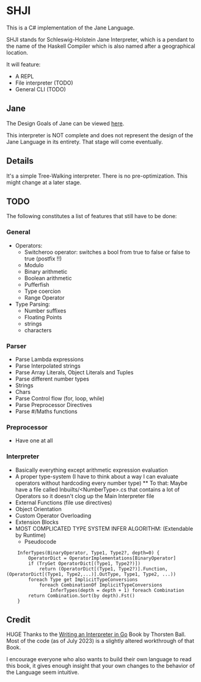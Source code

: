 # SHJI

This is a C# implementation of the Jane Language.

SHJI stands for Schleswig-Holstein Jane Interpreter, which is a pendant to the name of the Haskell Compiler which is also named after a geographical location.

It will feature:

* A REPL
* File interpreter (TODO)
* General CLI (TODO)

## Jane

The Design Goals of Jane can be viewed [here](https://github.com/nora2605/jane).

This interpreter is NOT complete and does not represent the design of the Jane Language in its entirety. That stage will come eventually.

## Details

It's a simple Tree-Walking interpreter. There is no pre-optimization. This might change at a later stage.

## TODO

The following constitutes a list of features that still have to be done:

### General

* Operators:
	* Switcheroo operator: switches a bool from true to false or false to true (postfix !!)
	* Modulo
	* Binary arithmetic
	* Boolean arithmetic
	* Pufferfish
	* Type coercion
	* Range Operator
* Type Parsing:
	* Number suffixes
	* Floating Points
	* strings
	* characters

### Parser

* Parse Lambda expressions
* Parse Interpolated strings
* Parse Array Literals, Object Literals and Tuples
* Parse different number types
* Strings
* Chars
* Parse Control flow (for, loop, while)
* Parse Preprocessor Directives
* Parse #/Maths functions

### Preprocessor

* Have one at all

### Interpreter

* Basically everything except arithmetic expression evaluation
* A proper type-system (I have to think about a way I can evaluate operators without hardcoding every number type)
** To that: Maybe have a file called Inbuilts\/<NumberType\>.cs that contains a lot of Operators so it doesn't clog up the Main Interpreter file
* External Functions (file use directives)
* Object Orientation
* Custom Operator Overloading
* Extension Blocks
* MOST COMPLICATED TYPE SYSTEM INFER ALGORITHM: (Extendable by Runtime)
	* Pseudocode
```
	InferTypes(BinaryOperator, Type1, Type2?, depth=0) {
		OperatorDict = OperatorImplementations[BinaryOperator]
		if (TryGet OperatorDict[(Type1, Type2?)])
			return (OperatorDict[(Type1, Type2?)].Function, (OperatorDict[(Type1, Type2,...)].OutType, Type1, Type2, ...))
		foreach Type get ImplicitTypeConversions
			foreach CombinationOf ImplicitTypeConversions
				InferTypes(depth = depth + 1) foreach Combination
		return Combination.Sort(by depth).Fst()
	}
```

## Credit

HUGE Thanks to the [Writing an Interpreter in Go](https://interpreterbook.com/) Book by Thorsten Ball. Most of the code (as of July 2023) is a slightly altered workthrough of that Book.

I encourage everyone who also wants to build their own language to read this book, it gives enough insight that your own changes to the behavior of the Language seem intuitive.

